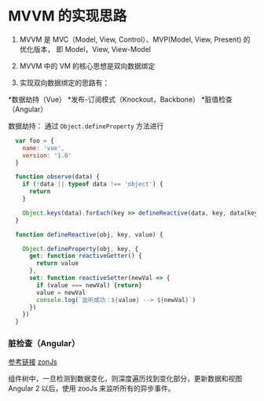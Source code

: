# MVVM 的实现思路

1. MVVM 是 MVC（Model, View, Control）、MVP(Model, View, Present) 的优化版本，
  即 Model，View, View-Model

2. MVVM 中的 VM 的核心思想是双向数据绑定

3. 实现双向数据绑定的思路有：

 *数据劫持（Vue）
 *发布-订阅模式（Knockout，Backbone）
 *脏值检查（Angular）

数据劫持：
  通过 `Object.defineProperty` 方法进行

  ```js
    var foo = {
      name: 'vue',
      version: '1.0'
    }

    function observe(data) {
      if (!data || typeof data !== 'object') {
        return
      }

      Object.keys(data).forEach(key => defineReactive(data, key, data[key]))
    }

    function defineReactive(obj, key, value) {

      Object.defineProperty(obj, key, {
        get: function reactiveGetter() {
          return value
        },
        set: function reactiveSetter(newVal => {
          if (value === newVal) {return}
          value = newVal
          console.log(`监听成功：${value} --> ${newVal}`)
        })
      })
    }
  ```

  ### 脏检查（Angular）
  [参考链接](https://juejin.im/entry/5ac85a5d6fb9a028da7cc7da)
  [zonJs](https://medium.com/@MertzAlertz/what-the-hell-is-zone-js-and-why-is-it-in-my-angular-2-6ff28bcf943e)

  组件树中，一旦检测到数据变化，则深度遍历找到变化部分，更新数据和视图
  Angular 2 以后，使用 zooJs 来监听所有的异步事件。
